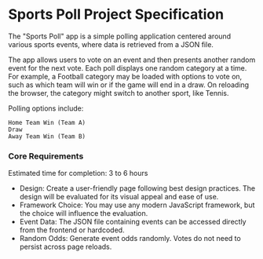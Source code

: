 # Sports Poll Project Specification

The "Sports Poll" app is a simple polling application centered around various sports events, where data is retrieved from a JSON file.

The app allows users to vote on an event and then presents another random event for the next vote. Each poll displays one random category at a time. For example, a Football category may be loaded with options to vote on, such as which team will win or if the game will end in a draw. On reloading the browser, the category might switch to another sport, like Tennis.

Polling options include:

    Home Team Win (Team A)
    Draw
    Away Team Win (Team B)

### Core Requirements

Estimated time for completion: 3 to 6 hours

- Design: Create a user-friendly page following best design practices. The design will be evaluated for its visual appeal and ease of use.
- Framework Choice: You may use any modern JavaScript framework, but the choice will influence the evaluation.
- Event Data: The JSON file containing events can be accessed directly from the frontend or hardcoded.
- Random Odds: Generate event odds randomly. Votes do not need to persist across page reloads.
